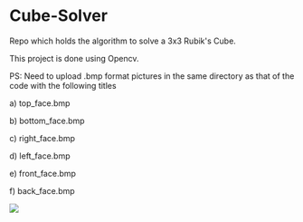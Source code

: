 # Cube-Solver
Repo which holds the algorithm to solve a 3x3 Rubik's Cube.

This project is done using Opencv.

PS: Need to upload .bmp format pictures in the same directory as that of the code with the following titles

a) top_face.bmp

b) bottom_face.bmp

c) right_face.bmp 

d) left_face.bmp

e) front_face.bmp

f) back_face.bmp

![](https://www.youcandothecube.com/resources/images/assets/rubiks-cube-coloured.png)
